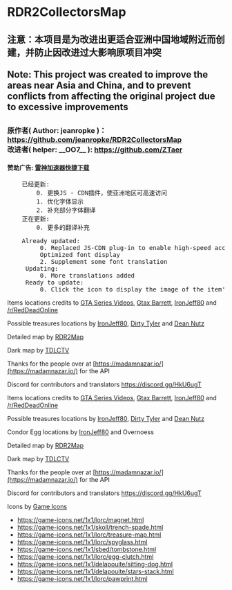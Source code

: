 # RDR2CollectorsMap
<h2>
注意：本项目是为改进出更适合亚洲中国地域附近而创建，并防止因改进过大影响原项目冲突<br/><br/>
Note: This project was created to improve the areas near Asia and China, and to prevent conflicts from affecting the original project due to excessive improvements
<h2>
<h3>
    原作者( Author: jeanropke )：<a href="https://github.com/jeanropke/RDR2CollectorsMap">https://github.com/jeanropke/RDR2CollectorsMap</a><br/>
    改进者( helper: __OO7__ ): <a href="https://github.com/ZTaer" >https://github.com/ZTaer</a>
</h3>
<h4>
    赞助广告: <a href="https://update.leigod.com/soft/channel/LeiGodSetup_ZT.exe" > 雷神加速器快捷下载 </a>
</h4>
<pre>
    已经更新:
        0. 更换JS - CDN插件，使亚洲地区可高速访问
        1. 优化字体显示
        2. 补充部分字体翻译
    正在更新:
        0. 更多的翻译补充
</pre>
<pre>
    Already updated:
         0. Replaced JS-CDN plug-in to enable high-speed access in Asia
         Optimized font display
         2. Supplement some font translation
     Updating:
         0. More translations added
     Ready to update:
         0. Click the icon to display the image of the item's location in the game
</pre>

Items locations credits to [GTA Series Videos](https://www.youtube.com/user/GTASeriesVideos), [Gtax Barrett](https://twitter.com/gtaxbarrett), [IronJeff80](https://github.com/IronJeff80) and [/r/RedDeadOnline](https://www.reddit.com/r/RedDeadOnline)

Possible treasures locations by [IronJeff80](https://github.com/IronJeff80), [Dirty Tyler](https://www.youtube.com/channel/UC3LdKFizyou1RfkkmDUUVsg) and [Dean Nutz](https://www.youtube.com/channel/UCBSYrZQsPndOm-zckXNUItw)

Detailed map by [RDR2Map](https://rdr2map.com/)

Dark map by [TDLCTV](https://github.com/TDLCTV)

Thanks for the people over at [https://madamnazar.io/](https://madamnazar.io/) for the API 

Discord for contributors and translators https://discord.gg/HkU6ugT

Items locations credits to [GTA Series Videos](https://www.youtube.com/user/GTASeriesVideos), [Gtax Barrett](https://twitter.com/gtaxbarrett), [IronJeff80](https://github.com/IronJeff80) and [/r/RedDeadOnline](https://www.reddit.com/r/RedDeadOnline)

Possible treasures locations by [IronJeff80](https://github.com/IronJeff80), [Dirty Tyler](https://www.youtube.com/channel/UC3LdKFizyou1RfkkmDUUVsg) and [Dean Nutz](https://www.youtube.com/channel/UCBSYrZQsPndOm-zckXNUItw)

Condor Egg locations by [IronJeff80](https://github.com/IronJeff80) and Overnoess

Detailed map by [RDR2Map](https://rdr2map.com/)

Dark map by [TDLCTV](https://github.com/TDLCTV)

Thanks for the people over at [https://madamnazar.io/](https://madamnazar.io/) for the API 

Discord for contributors and translators https://discord.gg/HkU6ugT


Icons by [Game Icons](https://game-icons.net/)
* https://game-icons.net/1x1/lorc/magnet.html
* https://game-icons.net/1x1/skoll/trench-spade.html
* https://game-icons.net/1x1/lorc/treasure-map.html
* https://game-icons.net/1x1/lorc/spyglass.html
* https://game-icons.net/1x1/sbed/tombstone.html
* https://game-icons.net/1x1/lorc/egg-clutch.html
* https://game-icons.net/1x1/delapouite/sitting-dog.html
* https://game-icons.net/1x1/delapouite/stars-stack.html
* https://game-icons.net/1x1/lorc/pawprint.html

